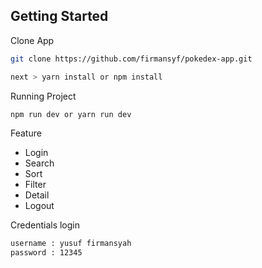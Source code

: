 ## Getting Started

Clone App

```bash
git clone https://github.com/firmansyf/pokedex-app.git

next > yarn install or npm install 
```

Running Project

```bash
npm run dev or yarn run dev
```

Feature

- Login
- Search
- Sort
- Filter
- Detail
- Logout

Credentials login

```bash
username : yusuf firmansyah
password : 12345
```
